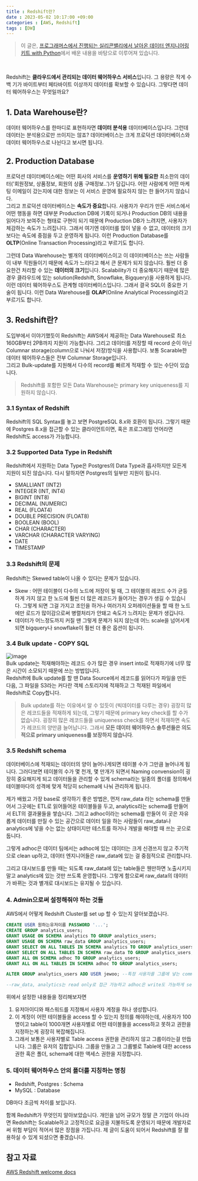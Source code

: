 ```yaml
---
title : Redshift란?
date : 2023-05-02 10:17:00 +09:00
categories : [AWS, Redshift]
tags : [DW]
---
```


> 이 글은, [프로그래머스에서 진행되는 실리콘밸리에서 날아온 데이터 엔지니어링 키트 with Python](https://school.programmers.co.kr/learn/courses/16448/16448-%EB%9D%BC%EC%9D%B4%EB%B8%8C12%EA%B8%B0-%EC%8B%A4%EB%A6%AC%EC%BD%98%EB%B0%B8%EB%A6%AC%EC%97%90%EC%84%9C-%EB%82%A0%EC%95%84%EC%98%A8-%EB%8D%B0%EC%9D%B4%ED%84%B0-%EC%97%94%EC%A7%80%EB%8B%88%EC%96%B4%EB%A7%81-%EC%8A%A4%ED%83%80%ED%84%B0-%ED%82%A4%ED%8A%B8-with-python)에서 배운 내용을 바탕으로 이루어져 있습니다.

<br>

Redshift는 **클라우드에서 관리되는 데이터 웨어하우스 서비스**입니다. 그 용량은 작게 수백 기가 바이트부터 페타바이트 이상까지 데이터를 확보할 수 있습니다. 그렇다면 데이터 웨어하우스는 무엇일까요?

## 1. Data Warehouse란?

데이터 웨어하우스를 한마디로 표현하자면 **데이터 분석용** 데이터베이스입니다. 그런데 데이터는 분석용으로만 쓰이지는 않죠? 데이터베이스는 크게 프로덕션 데이터베이스와 데이터 웨어하우스로 나뉜다고 보시면 됩니다.  

## 2. Production Database

프로덕션 데이터베이스에는 어떤 회사의 서비스를 **운영하기 위해 필요한** 최소한의 데이터('회원정보, 상품정보, 회원의 상품 구매정보..')가 담깁니다. 어떤 사람에게 어떤 마케팅 이메일이 갔는지에 대한 정보는 이 서비스 운영에 필요하지 않는 한 들어가지 않습니다.  
그리고 프로덕션 데이터베이스는 **속도가 중요**합니다. 사용자가 우리가 만든 서비스에서 어떤 행동을 하면 대부분 Production DB에 기록이 되거나 Production DB의 내용을 읽어다가 보여주는 형태로 구현이 되기 때문에 Production DB가 느려지면, 사용자가 체감하는 속도가 느려집니다. 그래서 여기엔 데이터를 많이 넣을 수 없고, 데이터의 크기보다는 속도에 중점을 두고 운영하게 됩니다. 이런 Production Database를 **OLTP**(Online Transaction Processing)라고 부르기도 합니다.

그런데 Data Warehouse는 별개의 데이터베이스이고 이 데이터베이스는 쓰는 사람들이 내부 직원들이기 때문에 속도가 느리다고 해서 큰 문제가 되지 않습니다. 훨씬 더 중요한건 처리할 수 있는 **데이터의 크기**입니다. Scalability가 더 중요해지기 때문에 많은 경우 클라우드에 있는 solution(Redshift, Snowflake, Bigquery)을 사용하게 됩니다. 이런 데이터 웨어하우스도 관계형 데이터베이스입니다. 그래서 결국 SQL이 중요한 기술이 됩니다. 이런 Data Warehouse를 **OLAP**(Online Analytical Processing)라고 부르기도 합니다.

## 3. Redshift란?

도입부에서 이야기했듯이 Redshift는 AWS에서 제공하는 Data Warehouse로 최소 160GB부터 2PB까지 지원이 가능합니다. 그리고 데이터를 저장할 때 record 순이 아닌 Columnar storage(column으로 나눠서 저장)방식을 사용합니다. 보통 Scarable한 데이터 웨어하우스들은 전부 Columnar Storage입니다.  
그리고 Bulk-update를 지원해서 다수의 record를 빠르게 적재할 수 있는 수단이 있습니다.  

> Redshift를 포함한 모든 Data Warehouse는 primary key uniqueness를 지원하지 않습니다.

### 3.1 Syntax of Redshift

Redshift의 SQL Syntax를 놓고 보면 PostgreSQL 8.x와 호환이 됩니다. 그렇기 때문에 Postgres 8.x을 접근할 수 있는 클라이언트이면, 혹은 프로그래밍 언어라면 Redshift도 access가 가능합니다.

### 3.2 Supported Data Type in Redshift

Redshift에서 지원하는 Data Type은 Postgres의 Data Type과 흡사하지만 모든게 지원이 되진 않습니다. 다시 말하자면 Postgres의 일부만 지원이 됩니다.
- SMALLIANT (INT2)
- INTEGER (INT, INT4)
- BIGINT (INT8)
- DECIMAL (NUMERIC)
- REAL (FLOAT4)
- DOUBLE PRECISION (FLOAT8)
- BOOLEAN (BOOL)
- CHAR (CHARACTER)
- VARCHAR (CHARACTER VARYING)
- DATE
- TIMESTAMP

### 3.3 Redshift의 문제

Redshift는 Skewed table이 나올 수 있다는 문제가 있습니다.
- Skew : 어떤 테이블이 다수의 노드에 저장이 될 때, 그 테이블의 레코드 수가 균등하게 가지 않고 한 노드에 훨씬 더 많은 레코드가 들어가는 경우가 생길 수 있습니다. 그렇게 되면 그걸 가지고 조인을 하거나 여러가지 오퍼레이션들을 할 때 한 노드에만 로드가 많이감으로써 병렬처리가 안돼고 속도가 느려지는 문제가 생깁니다.
- 데이터가 어느정도까지 커질 땐 그렇게 문제가 되지 않는데 어느 scale을 넘어서게 되면 bigquery나 snowflake이 훨씬 더 좋은 옵션이 됩니다.

### 3.4 Bulk update - COPY SQL

![image](https://user-images.githubusercontent.com/105477856/235571964-f4040315-06e0-4859-ae9b-d9c1df48750c.png)  
Bulk update는 적재해야하는 레코드 수가 많은 경우 insert into로 적재하기에 너무 많은 시간이 소모되기 때문에 쓰는 방법입니다.  
Redshift에 Bulk update를 할 땐 Data Source에서 레코드를 읽어다가 파일을 만든 다음, 그 파일을 S3라는 커다란 객체 스토리지에 적재하고 그 적재된 파일에서 Redshift로 Copy합니다.

> Bulk update를 하는 이유에서 알 수 있듯이 (빅데이터를 다루는 경우) 굉장히 많은 레코드들을 적재하게 되는데, 그렇기 때문에 primary key check를 할 수가 없습니다. 굉장히 많은 레코드들을 uniqueness check를 하면서 적재하면 속도가 레코드의 양만큼 늘어납니다. 그래서 **모든 데이터 웨어하우스 솔루션들은 의도적으로 primary uniqueness를 보장하지 않습니다**.

### 3.5 Redshift schema

데이터베이스에 적재되는 데이터의 양이 늘어나게되면 테이블 수가 그만큼 늘어나게 됩니다. 그러다보면 테이블의 수가 몇 천개, 몇 만개가 되면서 Naming convension이 굉장히 중요해지게 되고 데이터들을 관리할 수 있게 schema라는 일종의 폴더를 정의해서 테이블마다의 성격에 맞게 적당히 schema에 나눠 관리하게 됩니다.

제가 배웠고 가장 base로 생각하기 좋은 방법은, 먼저 raw_data 라는 schema를 만들어서 그곳에는 ETL로 읽어들어온 테이블들을 두고, analytics라는 schema를 만들어서 ELT의 결과물들을 쌓습니다. 그리고 adhoc이라는 schema를 만들어 이 곳은 자유롭게 데이터를 만질 수 있는 공간으로 데이터 일을 하는 사람들이 raw_data나 analytics에 넣을 수는 없는 상태이지만 테스트를 하거나 개발을 해야할 때 쓰는 곳으로 둡니다.

그렇게 adhoc은 데이터 팀에서는 adhoc에 있는 데이터는 크게 신경쓰지 않고 주기적으로 clean up하고, 데이터 엔지니어들은 raw_data에 있는 걸 중점적으로 관리합니다.

그리고 대시보드를 만들 때는 되도록 raw_data에 있는 table들은 웬만하면 노출시키지말고 analytics에 있는 것만 쓰도록 운영합니다. 그렇게 함으로써 raw_data의 데이터가 바뀌는 것과 별개로 대시보드는 유지될 수 있습니다.

### 4. Admin으로써 설정해줘야 하는 것들

AWS에서 어떻게 Redshift Cluster를 set up 할 수 있는지 알아보겠습니다.

```sql
CREATE USER 원하는유저이름 PASSWORD '...';
CREATE GROUP analytics_users;
GRANT USAGE ON SCHEMA analytics TO GROUP analytics_users;
GRANT USAGE ON SCHEMA raw_data GROUP analytics_users;
GRANT SELECT ON ALL TABLES IN SCHEMA analytics TO GROUP analytics_users;
GRANT SELECT ON ALL TABLES IN SCHEMA raw_data TO GROUP analytics_users;
GRANT ALL ON SCHEMA adhoc TO GROUP analytics_users;
GRANT ALL ON ALL TABLES IN SCHEMA adhoc TO GROUP analytics_users;

ALTER GROUP analytics_users ADD USER jewoo; --특정 사용자를 그룹에 넣는 command

--raw_data, analytics는 read only로 접근 가능하고 adhoc은 write도 가능하게 setting한 예시
```

위에서 설정한 내용들을 정리해보자면

1. 유저아이디와 패스워드를 지정해서 사용자 계정을 하나 생성합니다.
2. 이 계정이 어떤 테이블들을 access 할 수 있는지 정의를 해야하는데, 사용자가 100명이고 table이 1000개면 사용자별로 어떤 테이블들을 access하고 못하고 권한을 지정하는게 굉장히 복잡해집니다.
3. 그래서 보통은 사용자별로 Table access 권한을 관리하지 않고 그룹이라는걸 만듭니다. 그룹은 유저의 집합입니다. 그룹을 만들고 그 그룹별로 Table에 대한 access 권한 혹은 폴더, schema에 대한 액세스 권한을 지정합니다.

### 5. 데이터 웨어하우스 안의 폴더를 지칭하는 명칭

- Redshift, Postgres : Schema
- MySQL : Database

DB마다 조금씩 차이를 보입니다.

함께 Redshift가 무엇인지 알아보았습니다. 개인을 넘어 규모가 정말 큰 기업이 아니라면 Redshift는 Scalable하고 고정적으로 요금을 지불하도록 운영되기 때문에 개발자로써 위험 부담이 적어서 많은 장점을 가집니다. 제 글이 도움이 되어서 Redshift를 잘 활용하실 수 있게 되셨으면 좋겠습니다.

## 참고 자료

[AWS Redshift welcome docs](https://docs.aws.amazon.com/ko_kr/redshift/latest/mgmt/welcome.html)
